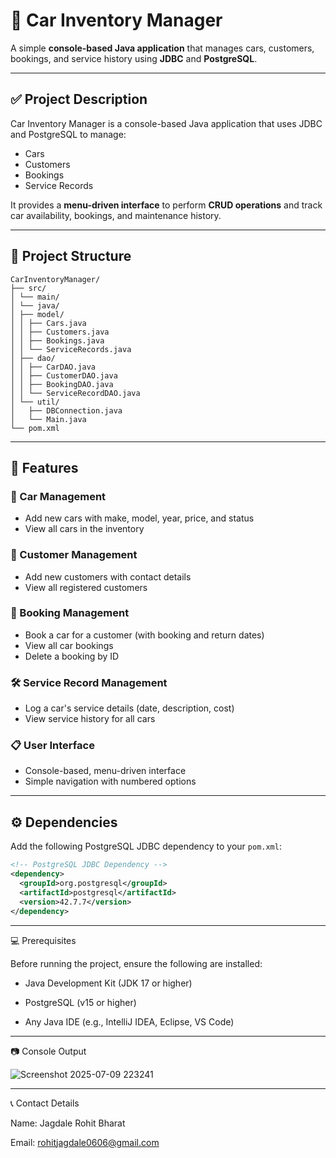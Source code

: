 # 🚗 Car Inventory Manager

A simple **console-based Java application** that manages cars, customers, bookings, and service history using **JDBC** and **PostgreSQL**.

---

## ✅ Project Description

Car Inventory Manager is a console-based Java application that uses JDBC and PostgreSQL to manage:

- Cars  
- Customers  
- Bookings  
- Service Records  

It provides a **menu-driven interface** to perform **CRUD operations** and track car availability, bookings, and maintenance history.

---

## 📂 Project Structure
```
CarInventoryManager/
├── src/
│ └── main/
│ └── java/
│ ├── model/
│ │ ├── Cars.java
│ │ ├── Customers.java
│ │ ├── Bookings.java
│ │ └── ServiceRecords.java
│ ├── dao/
│ │ ├── CarDAO.java
│ │ ├── CustomerDAO.java
│ │ ├── BookingDAO.java
│ │ └── ServiceRecordDAO.java
│ └── util/
│   ├── DBConnection.java
│   └── Main.java
└── pom.xml
```


---

## 🚗 Features

### 🧾 Car Management
- Add new cars with make, model, year, price, and status
- View all cars in the inventory

### 👤 Customer Management
- Add new customers with contact details
- View all registered customers

### 📅 Booking Management
- Book a car for a customer (with booking and return dates)
- View all car bookings
- Delete a booking by ID

### 🛠️ Service Record Management
- Log a car's service details (date, description, cost)
- View service history for all cars

### 📋 User Interface
- Console-based, menu-driven interface
- Simple navigation with numbered options

---

## ⚙️ Dependencies

Add the following PostgreSQL JDBC dependency to your `pom.xml`:

```xml
<!-- PostgreSQL JDBC Dependency -->
<dependency>
  <groupId>org.postgresql</groupId>
  <artifactId>postgresql</artifactId>
  <version>42.7.7</version>
</dependency>

```
---

💻 Prerequisites

Before running the project, ensure the following are installed:

- Java Development Kit (JDK 17 or higher)

- PostgreSQL (v15 or higher)

- Any Java IDE (e.g., IntelliJ IDEA, Eclipse, VS Code)

---
📷 Console Output

![Screenshot 2025-07-09 223241](https://github.com/user-attachments/assets/daebfe32-e4ba-4269-b83f-8dbeeae6435f)



---

📞 Contact Details

Name: Jagdale Rohit Bharat

Email: rohitjagdale0606@gmail.com

